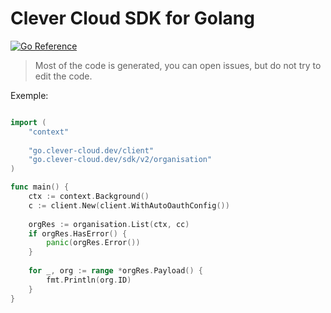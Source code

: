 # Clever Cloud SDK for Golang

[![Go Reference](https://pkg.go.dev/badge/go.clever-cloud.dev/sdk.svg)](https://pkg.go.dev/go.clever-cloud.dev/sdk)

> Most of the code is generated, you can open issues, but do not try to edit the code.


Exemple:
```go

import (
	"context"
	
	"go.clever-cloud.dev/client"
	"go.clever-cloud.dev/sdk/v2/organisation"
)

func main() {
	ctx := context.Background()
	c := client.New(client.WithAutoOauthConfig())
		
	orgRes := organisation.List(ctx, cc)
	if orgRes.HasError() {
	    panic(orgRes.Error())
	}
	
	for _, org := range *orgRes.Payload() {
	    fmt.Println(org.ID)
	}
}

```